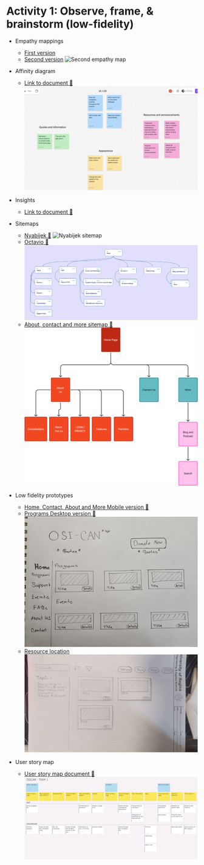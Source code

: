 # Activity 1: Observe, frame, & brainstorm (low-fidelity)

- Empathy mappings
  - [First version](../empathy-map/octavio.md)
  - [Second version](../../Empathy%20Maps/Nyabijek%20Empathy%20Map.png)
  ![Second empathy map](../../Empathy%20Maps/Nyabijek%20Empathy%20Map.png)


- Affinity diagram
  - [Link to document :link:](https://www.figma.com/board/2krcyGs7Ed1CbjX7uKnKw3/Affinity-map?node-id=0-1&t=HChjdtU7WPePBxlh-1)
  ![Affinity diagram](../resources/affinity-map.png)

- Insights
  - [Link to document :link:](../../Documents/Insights_needs%20chart_document%20(i.e.%20example,%20what,%20why).docx)

- Sitemaps
  - [Nyabijek :link:](../../Site%20Maps/Nyabijek%20Site%20Map.png)
  ![Nyabijek sitemap](../../Site%20Maps/Nyabijek%20Site%20Map.png)
  - [Octavio :link:](../../Site%20Maps/octavio-zenil.png)
  ![Octavio sitemap](../../Site%20Maps/octavio-zenil.png)
  - [About, contact and more sitemap :link:](../../Site%20Maps/Site%20map%20of%20'%20About'%20,%20'Contact'%20&%20'More'%20.png)
  ![About, contact and more sitemap](../../Site%20Maps/Site%20map%20of%20'%20About'%20,%20'Contact'%20&%20'More'%20.png)

- Low fidelity prototypes
  - [Home, Contact, About and More Mobile version :link:](../../Prototypes/Low%20Fidelity%20Prototypes%20(1).pdf)
  - [Programs Desktop version :link:](../../Prototypes/Low-%20fidelity-%20prototype%20(2).jpg)
  ![Programs Desktop version prototype](../../Prototypes/Low-%20fidelity-%20prototype%20(2).jpg)
  - [Resource location](../../Prototypes/low-fid-prototype-resource-location.jpg)
  ![Resource location prototype](../../Prototypes/low-fid-prototype-resource-location.jpg)

- User story map
  - [User story map document :link:](../user-story-map/user-story-map-1.pdf) 
  ![User story map image](../resources/user-story-map-1.png)